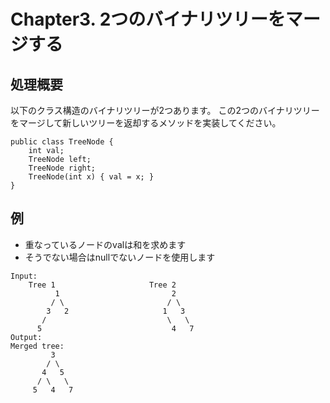# Chapter3. 2つのバイナリツリーをマージする

## 処理概要

以下のクラス構造のバイナリツリーが2つあります。
この2つのバイナリツリーをマージして新しいツリーを返却するメソッドを実装してください。

```
public class TreeNode {
    int val;
    TreeNode left;
    TreeNode right;
    TreeNode(int x) { val = x; }
}
```

## 例

* 重なっているノードのvalは和を求めます
* そうでない場合はnullでないノードを使用します

```
Input: 
	Tree 1                     Tree 2                  
          1                         2                             
         / \                       / \                            
        3   2                     1   3                        
       /                           \   \                      
      5                             4   7                  
Output: 
Merged tree:
	     3
	    / \
	   4   5
	  / \   \ 
	 5   4   7
```